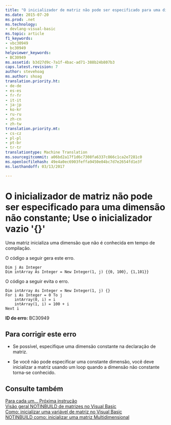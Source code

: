 ```yaml
---
title: "O inicializador de matriz não pode ser especificado para uma dimensão não constante; Use o inicializador vazio &quot;{}&quot; | Documentos do Microsoft"
ms.date: 2015-07-20
ms.prod: .net
ms.technology:
- devlang-visual-basic
ms.topic: article
f1_keywords:
- vbc30949
- bc30949
helpviewer_keywords:
- BC30949
ms.assetid: b3d27d9c-7a1f-4bac-ad71-388b24b807b3
caps.latest.revision: 7
author: stevehoag
ms.author: shoag
translation.priority.ht:
- de-de
- es-es
- fr-fr
- it-it
- ja-jp
- ko-kr
- ru-ru
- zh-cn
- zh-tw
translation.priority.mt:
- cs-cz
- pl-pl
- pt-br
- tr-tr
translationtype: Machine Translation
ms.sourcegitcommit: a06bd2a17f1d6c7308fa6337c866c1ca2e7281c0
ms.openlocfilehash: 49e4a0ec6903feffa9450e04bc7d7e2654fd1e3f
ms.lasthandoff: 03/13/2017

---
```

# <a name="array-initializer-cannot-be-specified-for-a-non-constant-dimension-use-the-empty-initializer-3939"></a>O inicializador de matriz não pode ser especificado para uma dimensão não constante; Use o inicializador vazio '{}'
Uma matriz inicializa uma dimensão que não é conhecida em tempo de compilação.  
  
 O código a seguir gera este erro.  
  
```  
Dim j As Integer  
Dim intArray As Integer = New Integer(1, j) {{0, 100}, {1,101}}  
```  
  
 O código a seguir evita o erro.  
  
```  
Dim intArray As Integer = New Integer(1, j) {}  
For i As Integer = 0 To j  
    intArray(0, i) = i  
    intArray(1, i) = 100 + i  
Next i  
```  
  
 **ID do erro:** BC30949  
  
## <a name="to-correct-this-error"></a>Para corrigir este erro  
  
-   Se possível, especifique uma dimensão constante na declaração de matriz.  
  
-   Se você não pode especificar uma constante dimensão, você deve inicializar a matriz usando um loop quando a dimensão não constante torna-se conhecido.  
  
## <a name="see-also"></a>Consulte também  
 [Para cada um... Próxima instrução](../../visual-basic/language-reference/statements/for-each-next-statement.md)   
 [Visão geral NOTINBUILD de matrizes no Visual Basic](http://msdn.microsoft.com/en-us/ca50e2f2-b4d2-4c57-9169-9abbcc3392d8)   
 [Como: inicializar uma variável de matriz no Visual Basic](../../visual-basic/programming-guide/language-features/arrays/how-to-initialize-an-array-variable.md)   
 [NOTINBUILD como: inicializar uma matriz Multidimensional](http://msdn.microsoft.com/en-us/502dcf8b-d86c-46f1-ad7d-3ce809645774)
